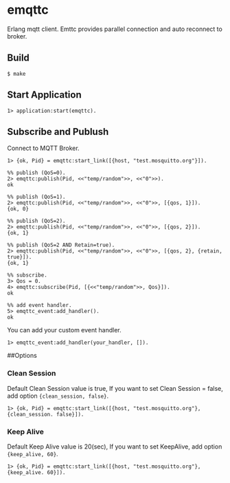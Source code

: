 # emqttc

Erlang mqtt client.
Emttc provides parallel connection and auto reconnect to broker.

## Build

```
$ make
```

## Start Application

```erl-sh
1> application:start(emqttc).
```

## Subscribe and Publush

Connect to MQTT Broker.

```erl-sh
1> {ok, Pid} = emqttc:start_link([{host, "test.mosquitto.org"}]).

%% publish (QoS=0).
2> emqttc:publish(Pid, <<"temp/random">>, <<"0">>).
ok

%% publish (QoS=1).
2> emqttc:publish(Pid, <<"temp/random">>, <<"0">>, [{qos, 1}]).
{ok, 0}

%% publish (QoS=2).
2> emqttc:publish(Pid, <<"temp/random">>, <<"0">>, [{qos, 2}]).
{ok, 1}

%% publish (QoS=2 AND Retain=true).
2> emqttc:publish(Pid, <<"temp/random">>, <<"0">>, [{qos, 2}, {retain, true}]).
{ok, 1}

%% subscribe.
3> Qos = 0.
4> emqttc:subscribe(Pid, [{<<"temp/random">>, Qos}]).
ok

%% add event handler.
5> emqttc_event:add_handler().
ok
```

You can add your custom event handler.

```erl-sh
1> emqttc_event:add_handler(your_handler, []).
```

##Options

### Clean Session

Default Clean Session value is true, If you want to set Clean Session = false, add option <code>{clean_session, false}</code>.

```erl-sh
1> {ok, Pid} = emqttc:start_link([{host, "test.mosquitto.org"}, {clean_session. false}]).
```

### Keep Alive

Default Keep Alive value is 20(sec), If you want to set KeepAlive, add option <code>{keep_alive, 60}</code>.

```erl-sh
1> {ok, Pid} = emqttc:start_link([{host, "test.mosquitto.org"}, {keep_alive. 60}]).
```
